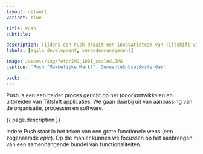 ```yaml
---
layout: default
variant: blue

title: Push
subtitle: 

description: Tijdens een Push draait een innovatieteam van Tiltshift vier weken lang dagelijks mee op de werkvloer. In co-creatie en op basis van directe feedback van de mensen die onze software gebruiken maken ze ter plekke aanpassingen.
labels: [agile development, verandermanagement]

image: /assets/img/foto/IMG_1001_scaled.JPG
caption: 'Push "Makkelijke Markt", Gemeente&nbsp;Amsterdam'

back: ..
---
```

Push is een een helder proces gericht op het (door)ontwikkelen en uitbreiden van Tiltshift applicaties. We gaan daarbij uit van aanpassing van de organisatie, processen en software.

<p>{{ page.description }}</p>

<p>Iedere Push staat in het teken van een grote functionele wens (een zogenaamde <em>epic</em>). Op die manier kunnen we focussen op het aanbrengen van een samenhangende bundel van functionaliteiten.</p>